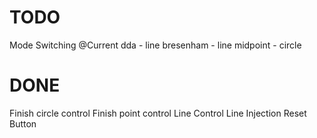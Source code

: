 # TODO 
Mode Switching @Current 
    dda  - line 
    bresenham  - line 
    midpoint - circle
    

# DONE
Finish circle control 
Finish point control 
Line Control 
Line Injection
Reset Button
